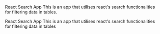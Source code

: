 React Search App
This is an app that utilises react's search functionalities for filtering data in tables.

React Search App
This is an app that utilises react's search functionalities for filtering data in tables
